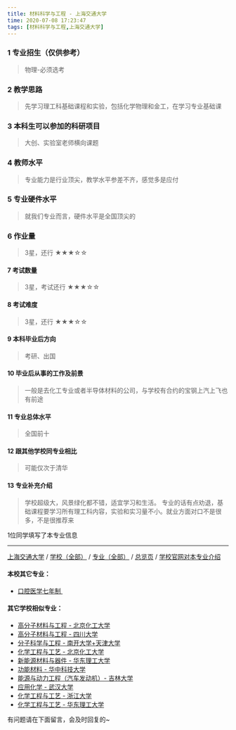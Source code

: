 ```yaml
---
title: 材料科学与工程 - 上海交通大学
time: 2020-07-08 17:23:47
tags: [材料科学与工程,上海交通大学]
---
```

### 1 专业招生（仅供参考）  
> 物理-必须选考


### 2 教学思路
> 先学习理工科基础课程和实验，包括化学物理和金工，在学习专业基础课


### 3 本科生可以参加的科研项目
>  大创、实验室老师横向课题


### 4 教师水平
> 专业能力是行业顶尖，教学水平参差不齐，感觉多是应付


### 5 专业硬件水平
> 就我们专业而言，硬件水平是全国顶尖的


### 6 作业量
>3星，还行
★★★☆☆


#### 7 考试数量
>3星，考试还行
★★★☆☆



#### 8 考试难度
>3星，还行
★★★☆☆


#### 9 本科毕业后方向
> 考研、出国


#### 10 毕业后从事的工作及前景
> 一般是去化工专业或者半导体材料的公司，与学校有合约的宝钢上汽上飞也有前途


#### 11 专业总体水平
> 全国前十


#### 12 跟其他学校同专业相比
>可能仅次于清华 


#### 13 专业补充介绍
> 学校超级大，风景绿化都不错，适宜学习和生活。
专业的话有点劝退，基础课程要学习所有理工科内容，实验和实习量不小。就业方面对口不是很多，不是很推荐来

1位同学填写了本专业信息
***
[上海交通大学](https://univgo.github.io/2020/07/08/d68d2868c30c) / [学校（全部）](https://univgo.github.io/2020/07/08/3efa6bcca419) / [专业（全部）](https://univgo.github.io/2020/07/08/2d4c6d3552c2) / [总览页](https://univgo.github.io/2020/07/08/445daeb4fa00) / [学校官网对本专业介绍](http://smse.sjtu.edu.cn/)
#### 本校其它专业：
- [口腔医学七年制 ](https://univgo.github.io/2020/07/08/563f4bf857b0)

#### 其它学校相似专业：
- [高分子材料与工程 - 北京化工大学](https://univgo.github.io/2020/07/08/077d326808ab)
- [高分子材料与工程 - 四川大学](https://univgo.github.io/2020/07/08/81f8ee185b5e )
- [分子科学与工程 - 南开大学+天津大学](https://univgo.github.io/2020/07/08/ef2a80f7bcd1) 
- [化学工程与工艺 - 北京化工大学](https://univgo.github.io/2020/07/08/27057f73c283 )
- [新能源材料与器件 - 华东理工大学](https://univgo.github.io/2020/07/08/5c64dcf7f680)
- [功能材料 - 华中科技大学](https://univgo.github.io/2020/07/08/5fd0d99fa322)
- [能源与动力工程（汽车发动机）- 吉林大学](https://univgo.github.io/2020/07/08/f0f5062075b3)
- [应用化学 - 武汉大学](https://univgo.github.io/2020/07/08/111bbd38bb69)
- [化学工程与工艺 - 浙江大学](https://univgo.github.io/2020/07/08/089b04ed4213)
- [化学工程与工艺 - 华东理工大学](https://univgo.github.io/2020/07/08/01ff842a6f1f)

有问题请在下面留言，会及时回复的~
